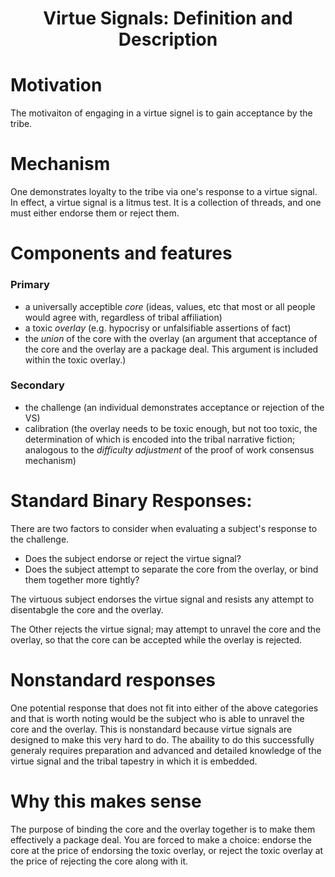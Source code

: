 <h1 align="center" >Virtue Signals: Definition and Description</h1>

# Motivation

The motivaiton of engaging in a virtue signel is to gain acceptance by the tribe.

# Mechanism

One demonstrates loyalty to the tribe via one's response to a virtue signal. In effect, a virtue signal is a litmus test. It is a collection of threads, and one must either endorse them or reject them.

# Components and features
### Primary
- a universally acceptible *core* (ideas, values, etc that most or all people would agree with, regardless of tribal affiliation)
- a toxic *overlay* (e.g. hypocrisy or unfalsifiable assertions of fact)
- the *union* of the core with the overlay (an argument that acceptance of the core and the overlay are a package deal. This argument is included within the toxic overlay.)

### Secondary
- the challenge (an individual demonstrates acceptance or rejection of the VS)
- calibration (the overlay needs to be toxic enough, but not too toxic, the determination of which is encoded into the tribal narrative fiction; analogous to the *difficulty adjustment* of the proof of work consensus mechanism)

# Standard Binary Responses:

There are two factors to consider when evaluating a subject's response to the challenge.
- Does the subject endorse or reject the virtue signal?
- Does the subject attempt to separate the core from the overlay, or bind them together more tightly?

The virtuous subject endorses the virtue signal and resists any attempt to disentabgle the core and the overlay.

The Other rejects the virtue signal; may attempt to unravel the core and the overlay, so that the core can be accepted while the overlay is rejected.

# Nonstandard responses

One potential response that does not fit into either of the above categories and that is worth noting would be the subject who is able to unravel the core and the overlay. This is nonstandard because virtue signals are designed to make this very hard to do. The abaility to do this successfully generaly requires preparation and advanced and detailed knowledge of the virtue signal and the tribal tapestry in which it is embedded.

# Why this makes sense

The purpose of binding the core and the overlay together is to make them effectively a package deal. You are forced to make a choice: endorse the core at the price of endorsing the toxic overlay, or reject the toxic overlay at the price of rejecting the core along with it.


